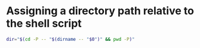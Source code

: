 # Assigning a directory path relative to the shell script

```sh
dir="$(cd -P -- "$(dirname -- "$0")" && pwd -P)"
```

